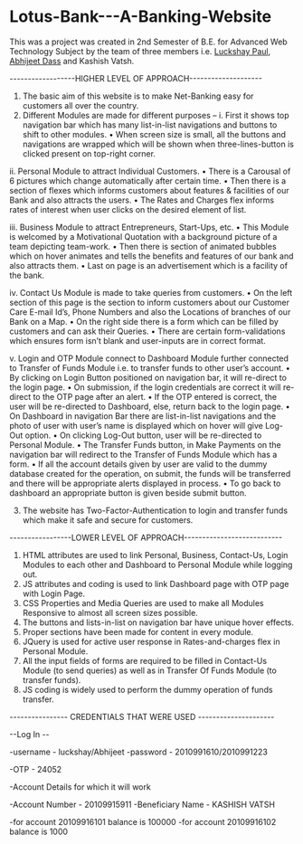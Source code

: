 # Lotus-Bank---A-Banking-Website

This was a project was created in 2nd Semester of B.E. for Advanced Web Technology Subject by the team of three members i.e. [Luckshay Paul](https://github.com/luckshay), [Abhijeet Dass](https://github.com/Abhijeet-droid-AI) and Kashish Vatsh.

------------------HIGHER LEVEL OF APPROACH--------------------

1)	The basic aim of this website is to make Net-Banking easy for customers all over the country.
2)	Different Modules are made for different purposes –
i.	First it shows top navigation bar which has many list-in-list navigations and buttons to shift to other modules.
•	When screen size is small, all the buttons and navigations are wrapped which will be shown when three-lines-button is clicked present on top-right corner.

ii.	Personal Module to attract Individual Customers.
•	There is a Carousal of 6 pictures which change automatically after certain time.
•	Then there is a section of flexes which informs customers about features & facilities of our Bank and also attracts the users.
•	The Rates and Charges flex informs rates of  interest when user clicks on the desired element of list.

iii.	Business Module to attract Entrepreneurs, Start-Ups, etc.
•	This Module is welcomed by a Motivational Quotation with a background picture of a team depicting team-work.
•	Then there is section of animated bubbles which on hover animates and tells the benefits and features of our bank and also attracts them.
•	Last on page is an advertisement which is a facility of the bank.

iv.	Contact Us Module is made to take queries from customers.
•	On the left section of this page is the section to inform customers about our Customer Care E-mail Id’s, Phone Numbers and also the Locations of branches of our Bank on a Map.
•	On the right side there is a form which can be filled by customers and can ask their Queries.
•	There are certain form-validations which ensures form isn’t blank and user-inputs are in correct format.

v.	Login and OTP Module connect to Dashboard Module further connected to Transfer of Funds Module i.e. to transfer funds to other user’s account.
•	By clicking on Login Button positioned on navigation bar, it will re-direct to the login page.
•	On submission, if the login credentials are correct it will re-direct to the OTP page after an alert.
•	If the OTP entered is correct, the user will be re-directed to Dashboard, else, return back to the login page. 
•	On Dashboard in navigation Bar there are list-in-list navigations and the photo of user with user’s name is displayed which on hover will give Log-Out option.
•	On clicking Log-Out button, user will be re-directed to Personal Module.
•	The Transfer Funds button, in Make Payments on the navigation bar will redirect to the Transfer of Funds Module which has a form.
•	If all the account details given by user are valid to the dummy database created for the operation, on submit, the funds will be transferred and there will be appropriate alerts displayed in process.
•	 To go back to dashboard an appropriate button is given beside submit button.

3)	The website has Two-Factor-Authentication to login and transfer funds which make it safe and secure for customers.


-----------------LOWER LEVEL OF APPROACH---------------------------

1)	HTML attributes are used to link Personal, Business, Contact-Us, Login Modules to each other and Dashboard to Personal Module while logging out.
2)	JS attributes and coding is used to link Dashboard page with OTP page with Login Page.
3)	CSS Properties and Media Queries are used to make all Modules Responsive to almost all screen sizes possible.
4)	The buttons and lists-in-list on navigation bar have unique hover effects.
5)	Proper sections have been made for content in every module.
6)	JQuery is used for active user response in Rates-and-charges flex in Personal Module.
7)	All the input fields of forms are required to be filled in Contact-Us Module (to send queries) as well as in Transfer Of Funds Module (to transfer funds).
8)	JS coding is widely used to perform the dummy operation of funds transfer.



---------------- CREDENTIALS THAT WERE USED ---------------------

--Log In --

-username - luckshay/Abhijeet
-password - 2010991610/2010991223

-OTP - 24052

-Account Details for which it will work

-Account Number - 20109915911
-Beneficiary Name - KASHISH VATSH

-for account 20109916101 balance is 100000
-for account 20109916102 balance is 1000
